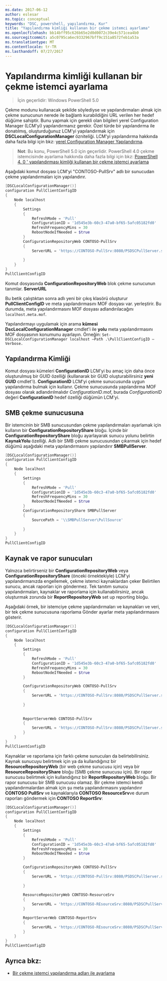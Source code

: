 ```yaml
---
ms.date: 2017-06-12
author: eslesar
ms.topic: conceptual
keywords: "DSC, powershell, yapılandırma, Kur"
title: "Yapılandırma kimliği kullanan bir çekme istemci ayarlama"
ms.openlocfilehash: bb14bff95c626b65e2d0d0072c39e4c571cea4b0
ms.sourcegitcommit: a5c0795ca6ec9332967bff9c151a8572feb1a53a
ms.translationtype: MT
ms.contentlocale: tr-TR
ms.lasthandoff: 07/27/2017
---
```

# <a name="setting-up-a-pull-client-using-configuration-id"></a>Yapılandırma kimliği kullanan bir çekme istemci ayarlama

> İçin geçerlidir: Windows PowerShell 5.0

Çekme modunu kullanacak şekilde söylediyse ve yapılandırmaları almak için çekme sunucunun nerede ile bağlantı kurabildiğini URL verilen her hedef düğüme sahiptir. Bunu yapmak için gerekli olan bilgileri yerel Configuration Manager (LCM'yi) yapılandırmanız gerekir. Özel türde bir yapılandırma ile donatılmış, oluşturduğunuz LCM'yi yapılandırmak için **DSCLocalConfigurationManager** özniteliği. LCM'yi yapılandırma hakkında daha fazla bilgi için bkz: [yerel Configuration Manager Yapılandırma](metaConfig.md).

> **Not**: Bu konu, PowerShell 5.0 için geçerlidir. PowerShell 4.0 çekme istemcisinde ayarlama hakkında daha fazla bilgi için bkz: [PowerShell 4. 0 ' yapılandırması kimliği kullanan bir çekme istemci ayarlama](pullClientConfigID4.md)

Aşağıdaki komut dosyası LCM'yi "CONTOSO-PullSrv" adlı bir sunucudan çekme yapılandırmaları için yapılandırır.

```powershell
[DSCLocalConfigurationManager()]
configuration PullClientConfigID
{
    Node localhost
    {
        Settings
        {
            RefreshMode = 'Pull'
            ConfigurationID = '1d545e3b-60c3-47a0-bf65-5afc05182fd0'
            RefreshFrequencyMins = 30 
            RebootNodeIfNeeded = $true
        }
        ConfigurationRepositoryWeb CONTOSO-PullSrv
        {
            ServerURL = 'https://CONTOSO-PullSrv:8080/PSDSCPullServer.svc'
            
        }      
    }
}
PullClientConfigID
```

Komut dosyasında **ConfigurationRepositoryWeb** blok çekme sunucunun tanımlar. **ServerURL**

Bu betik çalıştıktan sonra adlı yeni bir çıkış klasörü oluşturur **PullClientConfigID** ve meta yapılandırmasını MOF dosyası var. yerleştirir. Bu durumda, meta yapılandırmasını MOF dosyası adlandırılacağını `localhost.meta.mof`.

Yapılandırmayı uygulamak için arama **kümesi DscLocalConfigurationManager** cmdlet'i ile **yolu** meta yapılandırmasını MOF dosyasının konumunu ayarlayın. Örneğin: `Set-DSCLocalConfigurationManager localhost –Path .\PullClientConfigID –Verbose.`

## <a name="configuration-id"></a>Yapılandırma Kimliği

Komut dosyası kümeleri **ConfigurationID** LCM'yi bu amaç için daha önce oluşturulmuş bir GUID özelliği (kullanarak bir GUID oluşturabilirsiniz **yeni GUID** cmdlet'i). **ConfigurationID** LCM'yi çekme sunucusunda uygun yapılandırma bulmak için kullanır. Çekme sunucusunda yapılandırma MOF dosyası olarak adlandırılmalıdır _ConfigurationID_.mof, burada _ConfigurationID_ değeri **ConfigurationID** hedef özelliği düğümün LCM'yi.

## <a name="smb-pull-server"></a>SMB çekme sunucusuna

Bir istemcinin bir SMB sunucusundan çekme yapılandırmaları ayarlamak için kullanın bir **ConfigurationRepositoryShare** bloğu. İçinde bir **ConfigurationRepositoryShare** bloğu ayarlayarak sunucu yolunu belirtin **KaynakYolu** özelliği. Adlı bir SMB çekme sunucusundan çıkarmak için hedef düğümü aşağıdaki meta yapılandırmasını yapılandırır **SMBPullServer**.

```powershell
[DSCLocalConfigurationManager()]
configuration PullClientConfigID
{
    Node localhost
    {
        Settings
        {
            RefreshMode = 'Pull'
            ConfigurationID = '1d545e3b-60c3-47a0-bf65-5afc05182fd0'
            RefreshFrequencyMins = 30 
            RebootNodeIfNeeded = $true
        }
        ConfigurationRepositoryShare SMBPullServer
        {
            SourcePath = '\\SMBPullServer\PullSource'
            
        }     
    }
}
PullClientConfigID
```

## <a name="resource-and-report-servers"></a>Kaynak ve rapor sunucuları

Yalnızca belirtirseniz bir **ConfigurationRepositoryWeb** veya **ConfigurationRepositoryShare** (önceki örnektekiyle) LCM'yi yapılandırmanızda engellemek, çekme istemci kaynaklardan çeker Belirtilen sunucu, ancak raporları için göndermez. Tek tanıtım sunucu yapılandırmaları, kaynaklar ve raporlama için kullanabilirsiniz, ancak oluşturmak zorunda bir **ReportRepositoryWeb** set up reporting bloğu. 

Aşağıdaki örnek, bir istemciye çekme yapılandırmaları ve kaynakları ve veri, bir tek çekme sunucusuna raporlama Gönder ayarlar meta yapılandırmasını gösterir.

```powershell
[DSCLocalConfigurationManager()]
configuration PullClientConfigID
{
    Node localhost
    {
        Settings
        {
            RefreshMode = 'Pull'
            ConfigurationID = '1d545e3b-60c3-47a0-bf65-5afc05182fd0'
            RefreshFrequencyMins = 30 
            RebootNodeIfNeeded = $true
        }

        ConfigurationRepositoryWeb CONTOSO-PullSrv
        {
            ServerURL = 'https://CONTOSO-PullSrv:8080/PSDSCPullServer.svc'
            
        }
        
        
        ReportServerWeb CONTOSO-PullSrv
        {
            ServerURL = 'https://CONTOSO-PullSrv:8080/PSDSCPullServer.svc'
        }
    }
}
PullClientConfigID
```

Kaynaklar ve raporlama için farklı çekme sunucuları da belirtebilirsiniz. Kaynak sunucuyu belirtmek için ya da kullandığınız bir **ResourceRepositoryWeb** (bir web çekme sunucusu için) veya bir **ResourceRepositoryShare** bloğu (SMB çekme sunucusu için).
Bir rapor sunucusu belirtmek için kullandığınız bir **ReportRepositoryWeb** bloğu. Bir rapor sunucusu bir SMB sunucusu olamaz.
Bir çekme istemci kendi yapılandırmalardan almak için şu meta yapılandırmasını yapılandırır **CONTOSO PullSrv** ve kaynaklarıyla **CONTOSO ResourceSrv**ve durum raporları göndermek için  **CONTOSO ReportSrv**:

```powershell
[DSCLocalConfigurationManager()]
configuration PullClientConfigID
{
    Node localhost
    {
        Settings
        {
            RefreshMode = 'Pull'
            ConfigurationID = '1d545e3b-60c3-47a0-bf65-5afc05182fd0'
            RefreshFrequencyMins = 30 
            RebootNodeIfNeeded = $true
        }

        ConfigurationRepositoryWeb CONTOSO-PullSrv
        {
            ServerURL = 'https://CONTOSO-PullSrv:8080/PSDSCPullServer.svc'
            
        }
        
        ResourceRepositoryWeb CONTOSO-ResourceSrv
        {
            ServerURL = 'https://CONTOSO-REsourceSrv:8080/PSDSCPullServer.svc'
        }

        ReportServerWeb CONTOSO-ReportSrv
        {
            ServerURL = 'https://CONTOSO-REsourceSrv:8080/PSDSCPullServer.svc'
        }
    }
}
PullClientConfigID
```

## <a name="see-also"></a>Ayrıca bkz:

* [Bir çekme istemci yapılandırma adları ile ayarlama](pullClientConfigNames.md)

